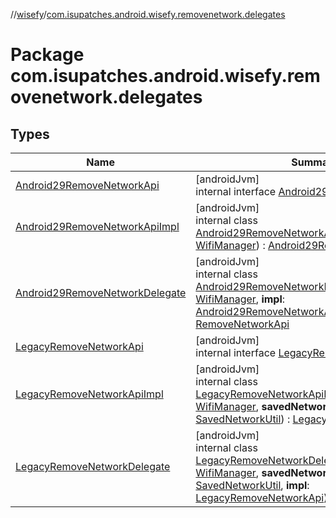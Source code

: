 //[wisefy](../../index.md)/[com.isupatches.android.wisefy.removenetwork.delegates](index.md)

# Package com.isupatches.android.wisefy.removenetwork.delegates

## Types

| Name | Summary |
|---|---|
| [Android29RemoveNetworkApi](-android29-remove-network-api/index.md) | [androidJvm]<br>internal interface [Android29RemoveNetworkApi](-android29-remove-network-api/index.md) |
| [Android29RemoveNetworkApiImpl](-android29-remove-network-api-impl/index.md) | [androidJvm]<br>internal class [Android29RemoveNetworkApiImpl](-android29-remove-network-api-impl/index.md)(**wifiManager**: [WifiManager](https://developer.android.com/reference/kotlin/android/net/wifi/WifiManager.html)) : [Android29RemoveNetworkApi](-android29-remove-network-api/index.md) |
| [Android29RemoveNetworkDelegate](-android29-remove-network-delegate/index.md) | [androidJvm]<br>internal class [Android29RemoveNetworkDelegate](-android29-remove-network-delegate/index.md)(**wifiManager**: [WifiManager](https://developer.android.com/reference/kotlin/android/net/wifi/WifiManager.html), **impl**: [Android29RemoveNetworkApi](-android29-remove-network-api/index.md)) : [RemoveNetworkApi](../com.isupatches.android.wisefy.removenetwork/-remove-network-api/index.md) |
| [LegacyRemoveNetworkApi](-legacy-remove-network-api/index.md) | [androidJvm]<br>internal interface [LegacyRemoveNetworkApi](-legacy-remove-network-api/index.md) |
| [LegacyRemoveNetworkApiImpl](-legacy-remove-network-api-impl/index.md) | [androidJvm]<br>internal class [LegacyRemoveNetworkApiImpl](-legacy-remove-network-api-impl/index.md)(**wifiManager**: [WifiManager](https://developer.android.com/reference/kotlin/android/net/wifi/WifiManager.html), **savedNetworkUtil**: [SavedNetworkUtil](../com.isupatches.android.wisefy.savednetworks/-saved-network-util/index.md)) : [LegacyRemoveNetworkApi](-legacy-remove-network-api/index.md) |
| [LegacyRemoveNetworkDelegate](-legacy-remove-network-delegate/index.md) | [androidJvm]<br>internal class [LegacyRemoveNetworkDelegate](-legacy-remove-network-delegate/index.md)(**wifiManager**: [WifiManager](https://developer.android.com/reference/kotlin/android/net/wifi/WifiManager.html), **savedNetworkUtil**: [SavedNetworkUtil](../com.isupatches.android.wisefy.savednetworks/-saved-network-util/index.md), **impl**: [LegacyRemoveNetworkApi](-legacy-remove-network-api/index.md)) : [RemoveNetworkApi](../com.isupatches.android.wisefy.removenetwork/-remove-network-api/index.md) |
